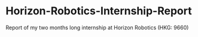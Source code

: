 # Horizon-Robotics-Internship-Report
Report of my two months long internship at Horizon Robotics (HKG: 9660)
